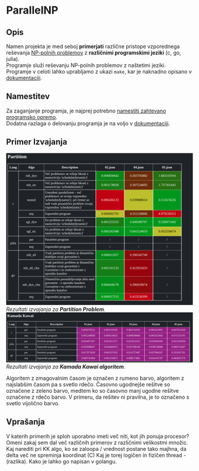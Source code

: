 # ParallelNP

## Opis
Namen projekta je med seboj **primerjati** različne pristope vzporednega reševanja [NP-polnih problemov](./docs/PROBLEMS.md) z **različnimi programskimi jeziki** (c, go, julia).\
Programje služi reševanju NP-polnih problemov z naštetimi jeziki.\
Programje v celoti lahko uprabljamo z ukazi `make`, kar je naknadno opisano v [dokumentaciji](./docs/USAGE.md).

## Namestitev
Za zaganjanje programja, je najprej potrebno [namestiti zahtevano programsko opremo](./docs/SETUP.md). \
Dodatna razlaga o delovanju programja je na voljo v [dokumentaciji](./docs/EXPLAIN.md).

## Primer Izvajanja
![Test](./docs/partition_output.png)
*Rezultati izvajanja za **Partition Problem**.*
![Test](./docs/kk_output.png)
*Rezultati izvajanja za **Kamada Kawai algoritem**.*


Algoritem z zmagovalnim časom je označen z rumeno barvo, algoritem z najslabšim časom pa s svetlo rdečo.
Časovno ugodnejše rešitve so označene z zeleno barvo, medtem ko so časovno manj ugodne rešitve označene z rdečo barvo.
V primeru, da rešitev ni pravilna, je to označeno s svetlo vijolično barvo.

## Vprašanja
V katerih primerih je sploh uporabno imeti več niti, kot jih ponuja procesor?
Omeni zakaj sem dal več različnih primerov z različnimi velikostmi množic.
Kaj narediti pri KK algo, ko se zaloopa / vrednost postane tako majhna, da delta več ne spreminja koordinat (C)
Kaj je torej logičen in fizičen thread - (razlika).
Kako je lahko go napisan v golangu.
